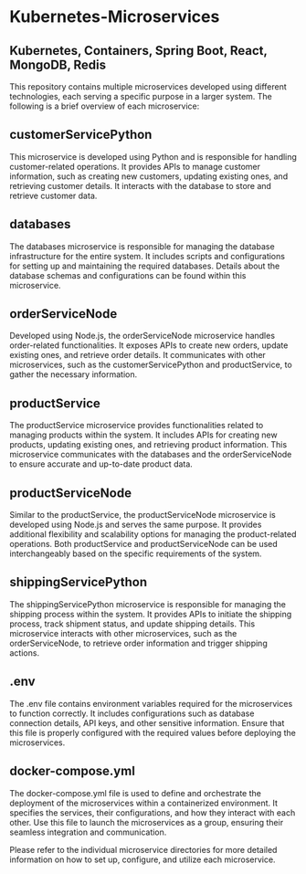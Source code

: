 # Kubernetes-Microservices

## Kubernetes, Containers, Spring Boot, React, MongoDB, Redis

This repository contains multiple microservices developed using different technologies, each serving a specific purpose in a larger system. The following is a brief overview of each microservice:

## customerServicePython

This microservice is developed using Python and is responsible for handling customer-related operations. It provides APIs to manage customer information, such as creating new customers, updating existing ones, and retrieving customer details. It interacts with the database to store and retrieve customer data.

## databases

The databases microservice is responsible for managing the database infrastructure for the entire system. It includes scripts and configurations for setting up and maintaining the required databases. Details about the database schemas and configurations can be found within this microservice.

## orderServiceNode

Developed using Node.js, the orderServiceNode microservice handles order-related functionalities. It exposes APIs to create new orders, update existing ones, and retrieve order details. It communicates with other microservices, such as the customerServicePython and productService, to gather the necessary information.

## productService

The productService microservice provides functionalities related to managing products within the system. It includes APIs for creating new products, updating existing ones, and retrieving product information. This microservice communicates with the databases and the orderServiceNode to ensure accurate and up-to-date product data.

## productServiceNode

Similar to the productService, the productServiceNode microservice is developed using Node.js and serves the same purpose. It provides additional flexibility and scalability options for managing the product-related operations. Both productService and productServiceNode can be used interchangeably based on the specific requirements of the system.

## shippingServicePython

The shippingServicePython microservice is responsible for managing the shipping process within the system. It provides APIs to initiate the shipping process, track shipment status, and update shipping details. This microservice interacts with other microservices, such as the orderServiceNode, to retrieve order information and trigger shipping actions.

## .env

The .env file contains environment variables required for the microservices to function correctly. It includes configurations such as database connection details, API keys, and other sensitive information. Ensure that this file is properly configured with the required values before deploying the microservices.

## docker-compose.yml

The docker-compose.yml file is used to define and orchestrate the deployment of the microservices within a containerized environment. It specifies the services, their configurations, and how they interact with each other. Use this file to launch the microservices as a group, ensuring their seamless integration and communication.

Please refer to the individual microservice directories for more detailed information on how to set up, configure, and utilize each microservice.
